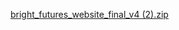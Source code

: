 [bright_futures_website_final_v4 (2).zip](https://github.com/user-attachments/files/22672729/bright_futures_website_final_v4.2.zip)
